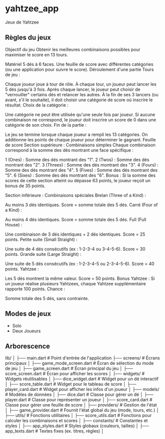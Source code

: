 # yahtzee_app

Jeux de Yahtzee

## Règles du jeux

Objectif du jeu
Obtenir les meilleures combinaisons possibles pour maximiser le score en 13 tours.

Matériel
5 dés à 6 faces.
Une feuille de score avec différentes catégories (ou une application pour suivre le score).
Déroulement d'une partie
Tours de jeu :

Chaque joueur joue à tour de rôle.
À chaque tour, un joueur peut lancer les 5 dés jusqu'à 3 fois.
Après chaque lancer, le joueur peut choisir de "verrouiller" certains dés et relancer les autres.
À la fin de ses 3 lancers (ou avant, s'il le souhaite), il doit choisir une catégorie de score où inscrire le résultat.
Choix de la catégorie :

Une catégorie ne peut être utilisée qu'une seule fois par joueur. Si aucune combinaison ne correspond, le joueur doit inscrire un score de 0 dans une catégorie de son choix.
Fin de la partie :

Le jeu se termine lorsque chaque joueur a rempli les 13 catégories.
On additionne les points de chaque joueur pour déterminer le gagnant.
Feuille de score
Section supérieure : Combinaisons simples
Chaque combinaison correspond à la somme des dés montrant une face spécifique :

1 (Ones) : Somme des dés montrant des "1".
2 (Twos) : Somme des dés montrant des "2".
3 (Threes) : Somme des dés montrant des "3".
4 (Fours) : Somme des dés montrant des "4".
5 (Fives) : Somme des dés montrant des "5".
6 (Sixes) : Somme des dés montrant des "6".
Bonus : Si la somme des scores de cette section atteint ou dépasse 63 points, le joueur reçoit un bonus de 35 points.

Section inférieure : Combinaisons spéciales
Brelan (Three of a Kind) :

Au moins 3 dés identiques.
Score = somme totale des 5 dés.
Carré (Four of a Kind) :

Au moins 4 dés identiques.
Score = somme totale des 5 dés.
Full (Full House) :

Une combinaison de 3 dés identiques + 2 dés identiques.
Score = 25 points.
Petite suite (Small Straight) :

Une suite de 4 dés consécutifs (ex : 1-2-3-4 ou 3-4-5-6).
Score = 30 points.
Grande suite (Large Straight) :

Une suite de 5 dés consécutifs (ex : 1-2-3-4-5 ou 2-3-4-5-6).
Score = 40 points.
Yahtzee :

Les 5 dés montrent la même valeur.
Score = 50 points.
Bonus Yahtzee : Si un joueur réalise plusieurs Yahtzees, chaque Yahtzee supplémentaire rapporte 100 points.
Chance :

Somme totale des 5 dés, sans contrainte.

## Modes de jeux

- Solo
- Deux Joueurs

## Arborescence

lib/
│
├── main.dart               # Point d'entrée de l'application
├── screens/                # Écrans principaux
│   ├── game_mode_screen.dart  # Écran de sélection du mode de jeu
│   ├── game_screen.dart       # Écran principal du jeu
│   ├── score_screen.dart      # Écran pour afficher les scores
│
├── widgets/                # Widgets réutilisables
│   ├── dice_widget.dart       # Widget pour un dé interactif
│   ├── score_table.dart       # Widget pour le tableau de score
│   ├── player_card.dart       # Widget pour afficher les infos d'un joueur
│
├── models/                 # Modèles de données
│   ├── dice.dart              # Classe pour gérer un dé
│   ├── player.dart            # Classe pour représenter un joueur
│   ├── score_card.dart        # Classe pour gérer une feuille de score
│
├── providers/              # Gestion de l'état
│   ├── game_provider.dart      # Fournit l'état global du jeu (mode, tours, etc.)
│
├── utils/                  # Fonctions utilitaires
│   ├── score_utils.dart       # Fonctions pour calculer les combinaisons et scores
│
├── constants/              # Constantes et styles
│   ├── app_styles.dart        # Styles globaux (couleurs, tailles)
│   ├── app_texts.dart         # Textes fixes (ex. titres, règles)
│
